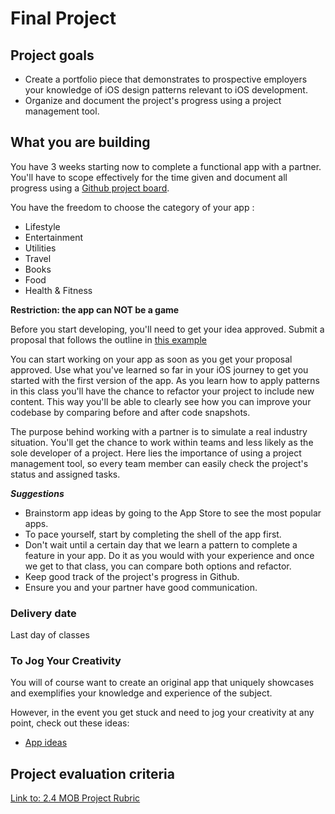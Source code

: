 # Final Project

## Project goals

- Create a portfolio piece that demonstrates to prospective employers your knowledge of iOS design patterns relevant to iOS development.
- Organize and document the project's progress using a project management tool.

## What you are building

You have 3 weeks starting now to complete a functional app with a partner. You'll have to scope effectively for the time given and document all progress using a [Github project board](https://help.github.com/en/articles/about-project-boards).

You have the freedom to choose the category of your app :

- Lifestyle
- Entertainment
- Utilities
- Travel
- Books
- Food
- Health & Fitness

**Restriction: the app can NOT be a game**

Before you start developing, you'll need to get your idea approved. Submit a proposal that follows the outline in [this example]

[this example]: Assignments/ProposalExample.md

You can start working on your app as soon as you get your proposal approved. Use what you've learned so far in your iOS journey to get you started with the first version of the app. As you learn how to apply patterns in this class you'll have the chance to refactor your project to include new content. This way you'll be able to clearly see how you can improve your codebase by comparing before and after code snapshots.

The purpose behind working with a partner is to simulate a real industry situation. You'll get the chance to work within teams and less likely as the sole developer of a project. Here lies the importance of using a project management tool, so every team member can easily check the project's status and assigned tasks.


__*Suggestions*__
- Brainstorm app ideas by going to the App Store to see the most popular apps.
- To pace yourself, start by completing the shell of the app first.
- Don't wait until a certain day that we learn a pattern to complete a feature in your app. Do it as you would with your experience and once we get to that class, you can compare both options and refactor.
- Keep good track of the project's progress in Github.
- Ensure you and your partner have good communication.

### Delivery date

Last day of classes

<!--
|          Date          |                 Milestone                 |
|:----------------------:|:---------------------------------------:  |
|  Wed, Aug 28           | Project assigned                           |
|  Tue, Sep 3            | All proposals delivered                     |
|  Wed, Sep 4            | Proposal approved + Github repo link added to tracker          |
|  Wed, Sep 11           | First progress check in                    |
|  Wed, Sep 23           | Second progress check in                   |
|  Wed, Oct 2            | Third progress check in                    |
|  Tue, Oct 8            | Turn in final project                      |
|  Wed, Oct 9            | Project presentation                       |

-->

### To Jog Your Creativity

You will of course want to create an original app that uniquely showcases and exemplifies your knowledge and experience of the subject.

However, in the event you get stuck and need to jog your creativity at any point, check out these ideas:

- [App ideas](https://blog.bitsrc.io/15-app-ideas-to-build-and-level-up-your-coding-skills-28612c72a3b1)


## Project evaluation criteria

[Link to: 2.4 MOB Project Rubric](https://docs.google.com/document/d/1qKSs3S4QlhD_6QpkSsQKtzIdp2lCouEmoRVxvJDvhI0/edit)

<!-- TODO:
  - Rubric needs modified to fit:
https://docs.google.com/document/d/1qKSs3S4QlhD_6QpkSsQKtzIdp2lCouEmoRVxvJDvhI0/edit
  -->
